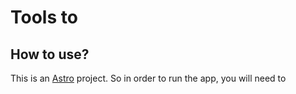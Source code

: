 # Tools to 

## How to use?
This is an [Astro](https://astro.build) project. So in order to run the app, you will need to
